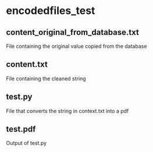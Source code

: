 # encodedfiles_test
## content_original_from_database.txt
File containing the original value copied from the database
## content.txt
File containing the cleaned string
## test.py
File that converts the string in context.txt into a pdf
## test.pdf
Output of test.py
